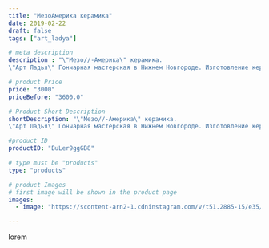 ```yaml
---
title: "МезоАмерика керамика"
date: 2019-02-22
draft: false
tags: ["art_ladya"]

# meta description
description : "\"Мезо//-Америка\" керамика.
\"Арт Ладья\" Гончарная мастерская в Нижнем Новгороде. Изготовление керамики и мастер//-классы по обучению.  #гончар #исскуство #po"

# product Price
price: "3000"
priceBefore: "3600.0"

# Product Short Description
shortDescription: "\"Мезо//-Америка\" керамика.
\"Арт Ладья\" Гончарная мастерская в Нижнем Новгороде. Изготовление керамики и мастер//-классы по обучению.  #гончар #исскуство #potter #керамикаручнаяработа #керамиканазаказ #handmade #древняякерамика #керамика #гончарнаяпосуда #эксклюзивнаякерамика #painter #decor #ceramicar #claygoods #restaurant #earthenware #ceramic #design #ceramicart #decanter #carafe #clay #сосуд #авторскаякерамика #мезоамерика #инки #наско #моче  #mesoamerica #incanazcamoche"

#product ID
productID: "BuLer9ggGB8"

# type must be "products"
type: "products"

# product Images
# first image will be shown in the product page
images:
  - image: "https://scontent-arn2-1.cdninstagram.com/v/t51.2885-15/e35/52024269_179411509700951_1319110847779572355_n.jpg?tp=1&_nc_ht=scontent-arn2-1.cdninstagram.com&_nc_cat=111&_nc_ohc=QAHHSg3boxIAX-GbkmI&ccb=7-4&oh=f92ed66dfd9b6926a8b78873328544e9&oe=60840BD6&_nc_sid=86f79a&ig_cache_key=MTk4NDgxNTAyMzE2MzIwMzcwOA%3D%3D.2-ccb7-4"

---
```

lorem
